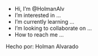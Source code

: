- Hi, I’m @HolmanAlv
- I’m interested in ...
- I’m currently learning ...
- I’m looking to collaborate on ...
- How to reach me ...

<!---
HolmanAlv/HolmanAlv is a ✨ special ✨ repository because its `README.md` (this file) appears on your GitHub profile.
You can click the Preview link to take a look at your changes.
--->

Hecho por: Holman Alvarado